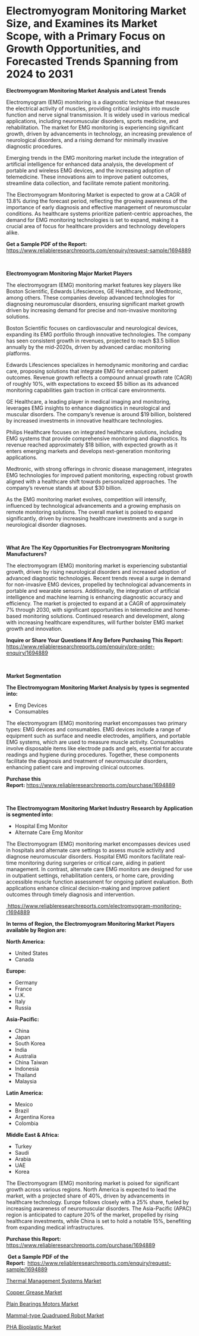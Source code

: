 <p><h1>Electromyogram Monitoring Market Size, and Examines its Market Scope, with a Primary Focus on Growth Opportunities, and Forecasted Trends Spanning from 2024 to 2031</h1></p><p><strong>Electromyogram Monitoring Market Analysis and Latest Trends</strong></p>
<p><p>Electromyogram (EMG) monitoring is a diagnostic technique that measures the electrical activity of muscles, providing critical insights into muscle function and nerve signal transmission. It is widely used in various medical applications, including neuromuscular disorders, sports medicine, and rehabilitation. The market for EMG monitoring is experiencing significant growth, driven by advancements in technology, an increasing prevalence of neurological disorders, and a rising demand for minimally invasive diagnostic procedures.</p><p>Emerging trends in the EMG monitoring market include the integration of artificial intelligence for enhanced data analysis, the development of portable and wireless EMG devices, and the increasing adoption of telemedicine. These innovations aim to improve patient outcomes, streamline data collection, and facilitate remote patient monitoring.</p><p>The Electromyogram Monitoring Market is expected to grow at a CAGR of 13.8% during the forecast period, reflecting the growing awareness of the importance of early diagnosis and effective management of neuromuscular conditions. As healthcare systems prioritize patient-centric approaches, the demand for EMG monitoring technologies is set to expand, making it a crucial area of focus for healthcare providers and technology developers alike.</p></p>
<p><strong>Get a Sample PDF of the Report:&nbsp;</strong> <a href="https://www.reliableresearchreports.com/enquiry/request-sample/1694889?utm_campaign=37&utm_medium=2&utm_source=Github&utm_content=ia&utm_term=06102024&utm_id=electromyogram-monitoring">https://www.reliableresearchreports.com/enquiry/request-sample/1694889</a></p>
<p>&nbsp;</p>
<p><strong>Electromyogram Monitoring Major Market Players</strong></p>
<p><p>The electromyogram (EMG) monitoring market features key players like Boston Scientific, Edwards Lifesciences, GE Healthcare, and Medtronic, among others. These companies develop advanced technologies for diagnosing neuromuscular disorders, ensuring significant market growth driven by increasing demand for precise and non-invasive monitoring solutions.</p><p>Boston Scientific focuses on cardiovascular and neurological devices, expanding its EMG portfolio through innovative technologies. The company has seen consistent growth in revenues, projected to reach $3.5 billion annually by the mid-2020s, driven by advanced cardiac monitoring platforms.</p><p>Edwards Lifesciences specializes in hemodynamic monitoring and cardiac care, proposing solutions that integrate EMG for enhanced patient outcomes. Revenue growth reflects a compound annual growth rate (CAGR) of roughly 10%, with expectations to exceed $5 billion as its advanced monitoring capabilities gain traction in critical care environments.</p><p>GE Healthcare, a leading player in medical imaging and monitoring, leverages EMG insights to enhance diagnostics in neurological and muscular disorders. The company’s revenue is around $19 billion, bolstered by increased investments in innovative healthcare technologies.</p><p>Philips Healthcare focuses on integrated healthcare solutions, including EMG systems that provide comprehensive monitoring and diagnostics. Its revenue reached approximately $18 billion, with expected growth as it enters emerging markets and develops next-generation monitoring applications.</p><p>Medtronic, with strong offerings in chronic disease management, integrates EMG technologies for improved patient monitoring, expecting robust growth aligned with a healthcare shift towards personalized approaches. The company’s revenue stands at about $30 billion.</p><p>As the EMG monitoring market evolves, competition will intensify, influenced by technological advancements and a growing emphasis on remote monitoring solutions. The overall market is poised to expand significantly, driven by increasing healthcare investments and a surge in neurological disorder diagnoses.</p></p>
<p>&nbsp;</p>
<p><strong>What Are The Key Opportunities For Electromyogram Monitoring Manufacturers?</strong></p>
<p><p>The electromyogram (EMG) monitoring market is experiencing substantial growth, driven by rising neurological disorders and increased adoption of advanced diagnostic technologies. Recent trends reveal a surge in demand for non-invasive EMG devices, propelled by technological advancements in portable and wearable sensors. Additionally, the integration of artificial intelligence and machine learning is enhancing diagnostic accuracy and efficiency. The market is projected to expand at a CAGR of approximately 7% through 2030, with significant opportunities in telemedicine and home-based monitoring solutions. Continued research and development, along with increasing healthcare expenditures, will further bolster EMG market growth and innovation.</p></p>
<p><strong>Inquire or Share Your Questions If Any Before Purchasing This Report:</strong> <a href="https://www.reliableresearchreports.com/enquiry/pre-order-enquiry/1694889?utm_campaign=37&utm_medium=2&utm_source=Github&utm_content=ia&utm_term=06102024&utm_id=electromyogram-monitoring">https://www.reliableresearchreports.com/enquiry/pre-order-enquiry/1694889</a></p>
<p>&nbsp;</p>
<p><strong>Market Segmentation</strong></p>
<p><strong>The Electromyogram Monitoring Market Analysis by types is segmented into:</strong></p>
<p><ul><li>Emg Devices</li><li>Consumables</li></ul></p>
<p><p>The electromyogram (EMG) monitoring market encompasses two primary types: EMG devices and consumables. EMG devices include a range of equipment such as surface and needle electrodes, amplifiers, and portable EMG systems, which are used to measure muscle activity. Consumables involve disposable items like electrode pads and gels, essential for accurate readings and hygiene during procedures. Together, these components facilitate the diagnosis and treatment of neuromuscular disorders, enhancing patient care and improving clinical outcomes.</p></p>
<p><strong>Purchase this Report:&nbsp;</strong><a href="https://www.reliableresearchreports.com/purchase/1694889?utm_campaign=37&utm_medium=2&utm_source=Github&utm_content=ia&utm_term=06102024&utm_id=electromyogram-monitoring">https://www.reliableresearchreports.com/purchase/1694889</a></p>
<p>&nbsp;</p>
<p><strong>The Electromyogram Monitoring Market Industry Research by Application is segmented into:</strong></p>
<p><ul><li>Hospital Emg Monitor</li><li>Alternate Care Emg Monitor</li></ul></p>
<p><p>The Electromyogram (EMG) monitoring market encompasses devices used in hospitals and alternate care settings to assess muscle activity and diagnose neuromuscular disorders. Hospital EMG monitors facilitate real-time monitoring during surgeries or critical care, aiding in patient management. In contrast, alternate care EMG monitors are designed for use in outpatient settings, rehabilitation centers, or home care, providing accessible muscle function assessment for ongoing patient evaluation. Both applications enhance clinical decision-making and improve patient outcomes through timely diagnosis and intervention.</p></p>
<p><a href="https://www.reliableresearchreports.com/electromyogram-monitoring-r1694889?utm_campaign=37&utm_medium=2&utm_source=Github&utm_content=ia&utm_term=06102024&utm_id=electromyogram-monitoring">&nbsp;https://www.reliableresearchreports.com/electromyogram-monitoring-r1694889</a></p>
<p><strong>In terms of Region, the Electromyogram Monitoring Market Players available by Region are:</strong></p>
<p>
    <p> <strong> North America: </strong>
        <ul>
            <li>United States</li>
            <li>Canada</li>
        </ul>
        </p> 
    <p> <strong> Europe: </strong>
        <ul>
            <li>Germany</li>
            <li>France</li>
            <li>U.K.</li>
            <li>Italy</li>
            <li>Russia</li>
        </ul>
        </p> 
    <p> <strong> Asia-Pacific: </strong>
        <ul>
            <li>China</li>
            <li>Japan</li>
            <li>South Korea</li>
            <li>India</li>
            <li>Australia</li>
            <li>China Taiwan</li>
            <li>Indonesia</li>
            <li>Thailand</li>
            <li>Malaysia</li>
        </ul>
        </p> 
    <p> <strong> Latin America: </strong>
        <ul>
            <li>Mexico</li>
            <li>Brazil</li>
            <li>Argentina Korea</li>
            <li>Colombia</li>
        </ul>
        </p> 
    <p> <strong> Middle East & Africa: </strong>
        <ul>
            <li>Turkey</li>
            <li>Saudi</li>
            <li>Arabia</li>
            <li>UAE</li>
            <li>Korea</li>
        </ul>
    </p>
    </p>
<p><p>The Electromyogram (EMG) monitoring market is poised for significant growth across various regions. North America is expected to lead the market, with a projected share of 40%, driven by advancements in healthcare technology. Europe follows closely with a 25% share, fueled by increasing awareness of neuromuscular disorders. The Asia-Pacific (APAC) region is anticipated to capture 20% of the market, propelled by rising healthcare investments, while China is set to hold a notable 15%, benefiting from expanding medical infrastructures.</p></p>
<p><strong>Purchase this Report: </strong><a href="https://www.reliableresearchreports.com/purchase/1694889?utm_campaign=37&utm_medium=2&utm_source=Github&utm_content=ia&utm_term=06102024&utm_id=electromyogram-monitoring">https://www.reliableresearchreports.com/purchase/1694889</a></p>
<p>&nbsp;<strong>Get a Sample PDF of the Report:&nbsp;&nbsp;</strong><a href="https://www.reliableresearchreports.com/enquiry/request-sample/1694889?utm_campaign=37&utm_medium=2&utm_source=Github&utm_content=ia&utm_term=06102024&utm_id=electromyogram-monitoring">https://www.reliableresearchreports.com/enquiry/request-sample/1694889</a></p>
<p><strong></strong></p>
<p><p><a href="https://issuu.com/reportprime-2/docs/thermal-management-systems-market-s_7986fcf6ea13fa?utm_campaign=37&utm_medium=2&utm_source=Github&utm_content=ia&utm_term=06102024&utm_id=electromyogram-monitoring">Thermal Management Systems Market</a></p><p><a href="https://medium.com/@tatehahn/global-copper-grease-market-size-and-market-trends-analysis-by-regional-outlook-competitive-57765bb4de65?postPublishedType=repub&utm_campaign=37&utm_medium=2&utm_source=Github&utm_content=ia&utm_term=06102024&utm_id=electromyogram-monitoring">Copper Grease Market</a></p><p><a href="https://github.com/ChristianClark406/Market-Research-Report-List-1/blob/main/plain-bearings-motors-market.md?utm_campaign=37&utm_medium=2&utm_source=Github&utm_content=ia&utm_term=06102024&utm_id=electromyogram-monitoring">Plain Bearings Motors Market</a></p><p><a href="https://github.com/LacThu1/Market-Research-Report-List-1/blob/main/mammal-type-quadruped-robot-market.md?utm_campaign=37&utm_medium=2&utm_source=Github&utm_content=ia&utm_term=06102024&utm_id=electromyogram-monitoring">Mammal-type Quadruped Robot Market</a></p><p><a href="https://medium.com/@tatehahn/decoding-pha-bioplastic-industry-dynamics-and-strategic-imperatives-2024-2031-8669dc16219d?utm_campaign=37&utm_medium=2&utm_source=Github&utm_content=ia&utm_term=06102024&utm_id=electromyogram-monitoring">PHA Bioplastic Market</a></p></p>